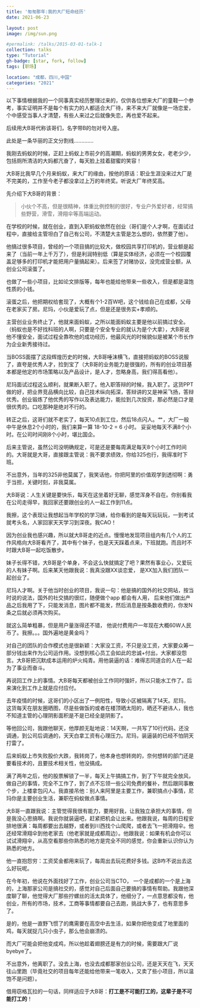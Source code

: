 ```yaml
---
title: '匆匆那年:我的大厂短命经历'
date: 2021-06-23

layout: post
image: /img/sun.png

#permalink: /talks/2015-03-01-talk-1
collection: talks
type: "Tutorial"
gh-badge: [star, fork, follow]
tags: [职场]

location: "成都，四川,中国"
categories: "2021"
---
```

以下事情根据我的一个同事真实经历整理过来的，仅供各位想来大厂的童鞋一个参考，事实证明并不是每个有实力的人都适合大厂待，来不来大厂就像是一场恋爱，个中感受当事人才清楚，有些人来过之后就像失恋，再也爱不起来。

后续用大B哥代称该哥们，名字带B的勿对号入座。

此处是一条华丽的正文分割线.............

我刚去蚂蚁的时候，正赶上蚂蚁上市前夕的高潮期，蚂蚁的男男女女，老老少少，包括厕所清洁的大妈都亢奋了，每天脸上挂着甜蜜的笑容！

大B哥比我早几个月来蚂蚁，来大厂的缘由，按他的原话：职业生涯没来过大厂是不完美的，工作至今老子都没拿过上万的年终奖。听说大厂年终奖高。

先介绍下大B哥的背景：

>小伙个不高，但是很精神，体重比例控制的很好，专业户外爱好者，经常搞些野营，滑雪，滑翔伞等高端运动。


在学校的时候，就在创业，直到入职蚂蚁依然在创业（哥们是个人才啊，在面试过程中，直接给主管坦白了自己有公司，不清楚大主管是怎么想的，依然要了他）。

他搞过很多项目，曾经的一个项目搞的比较大，做校园共享打印机的，营业额是起来了（当前一年上千万了），但是利润特别低（算是实体经济，必须在一个校园覆盖足够多的打印机才能把用户量搞起来）。后来签了对赌协议，没完成营业额，从创业公司滚蛋了。

也做了一些小项目，比如论文排版等，每年也能给他带来一些收入，但是都是温饱性质的小钱。

滚蛋之后，他把期权给套现了，大概有个1-2百W吧，这个钱给自己在成都，父母在老家买了房。尼玛，小伙是爱玩了点，但是还是很务实+孝顺的。

主营创业业务终止了，他就来面蚂蚁，之所以能面蚂蚁主要是他以前搞过安全。（蚂蚁也是不好找科班的人啊，只要是个安全专业的就认为是个大拿），大B哥说他不懂安全，面试过程全靠吹他的成功经历，他最风光的时候貌似是被某个市长作为企业新秀接待过。

当BOSS面摆了这段辉煌历史的时候，大B哥唾沫横飞，直接把蚂蚁的BOSS说服了，直夸是优秀人才，捡到宝了（大B哥的业务能力是很强的，所有的创业项目基本都是他定的市场策略以及产品设计，是人才，忽略身高，我们得高看他）。

尼玛面试过程这么顺利，就果断入职了。他入职答辩的时候，我入职了。这货PPT做的好，把业界竞品横向比较，自己技术纵向拓深，答辩讲的又是神采飞扬，答辩优秀。创业锻炼了他优秀的写作以及表达能力，能拉到几次投资，那必然是口才是很优秀的。口吃那种是绝对不行的。

转正之后，这哥们就不老实了，每天10点到工位，然后18点闪人。艹，大厂一般中午是休息2个小时的，我们来算一算 18-10-2 = 6 小时。 妥妥地每天不满8个小时。在公司时间刚8个小时，堪比国企。

后来主管说，虽然公司没明确规定，可是还是要每周满足每天8个小时工作时间的。大哥就是大哥，直接跟主管说：我不要求绩效，你给325也行，我得准时下班。

不出意外，当年的325非他莫属了，我笑话他，你把阿里的价值观学到透彻啊：勇于当担，关键时刻，非我莫属。

大B哥说：人生关键是要快乐，每天在这坐着好无聊，感觉浑身不自在。你别看我在公司走得早，我回家还要跟创业的人一起工作到11点。

我擦，这个表现让我想起当年学校的学习婊，给你看到的是每天玩玩玩，一到考试就考头名，人家回家天天学习到深夜。我CAO！

因为创业我也感兴趣，所以就大B哥走的近点。慢慢地发现项目组内有几个人的工作风格向大B哥看齐了，其中有个妹子，也是天天踩着点来，下班就跑。而且时不时跟大B哥一起吃饭散步。

妹子长得不错，大B哥是个单身，不会这么快就搞定了吧？果然有事业心，又爱玩的人有妹子啊。后来某天他跟我说：我真没跟XX谈恋爱， 是XX加入我们团队一起创业了。

尼玛人才啊。关于他当时创业的项目，我说一句：他是搞的国外的社交网站，按当时说的说法，国外的社交搞的很烂，随便做个app 都会有人用， 后来他们做出产品之后我用了下，只能发消息，图片都不能发，然后消息是按条数收费的，你发N条之后就必须再次购买。

就这么简单粗暴，但是用户量涨得还不错， 他说付费用户一年现在大概60W人民币了。我擦。。。国外遍地是黄金吗？

对自己的团队的合作模式也是很新颖：大家没工资，不只是没工资，大家要众筹一部分钱出来作为公司运作用。没想到核心员工会如此的忠诚+付出，大家都没怨言。大B哥把沉默成本运用的炉火纯青。用他装逼的话：难得志同道合的人在一起为了事业而奋斗。

再说回工作上的事情。大B哥每天都被创业工作同时强奸，所以只能水工作了。后来演化到工作上就是应付应付。

去年疫情的时候，这哥们的小区出了一例阳性，导致小区被隔离了14天。尼玛，这货每天在朋友圈晒图，尽是些做饭的或者在楼顶晒太阳的，晒还不避讳人，我也不知道主管的心理阴影面积是不是已经全是阴影了。

等他回公司，我跟他聊天，他厚颜无耻地说：14天啊，一共写了10行代码，还没调通，到公司后调通的，天天白拿工资有心理压力。尼玛，装逼装的已经不怕阴天打雷了。

后来蚂蚁上市失败股价大跌，我转岗了，他本身也想转岗的，奈何想转的部门还是要看技术的，且要技术相关性，他没搞成。

满了两年之后，他的股票解锁了一半，每天上午搞搞工作，到了下午就完全放风，做自己的事情，完全不工作了，到了点不忘领一些公司免费的餐补，然后跟同事散个步，上楼拿包闪人。我直接吊他：别人来阿里是主要工作，兼职搞点小事情，尼玛你是主要创业生活，兼职在蚂蚁做点事情。

大B哥一直跟我说：主管觉得我很有能力，要用好我，让我独立承担大的事情，但是我没心思搞啊。我说你就装逼吧，赶紧把机会让出来。他跟我说，每周的日程安排地很满：每周都要出去越野，或者到川西找个山爬爬，或者去飞一把滑翔伞。他还经常滑翔伞到他老家去（他老家就是成都周边）。他跟我说：如果有机会你可以试试滑翔伞，从高空看那些你熟悉的地方是完全不同的感觉，你会重新认识你认为熟悉的地方。

他一直抱怨穷：工资奖金都用来玩了，每周出去玩花费好多钱。这B咋不说出去这么好玩呢。

在今年初，他说在外面找好了工作，创业公司当CTO， 一个是成都的一个是上海的，上海那家公司是搞社交的，感觉对自己后面自己要搞的事情有帮助。我跟他深度聊了聊，他觉得大厂那些拧螺丝的活太具体了，他细分了，一点意思都没有，他创业，所有的市场，技术，工商等事情都要自己去跑，挑战大多了，也有意思多了。

是的，他是一直野飞惯了的鹰需要在高空中去生活，如果你把他变成了地里面的鸡，每天就捉几只小虫子，那么他会崩溃的。

而大厂可能会把他变成鸡，所以他趁着翅膀还是有力的时候，需要跟大厂说byebye了。

不出意外，他离职了。没去上海，也没去成都那家创业公司，还是天天在飞，天天往山里跑（毕竟社交的项目每年还能给他带来一笔收入，又卖了些小项目，所以温饱不是问题）。

借用窃格瓦拉的一句话，同样适应于大B哥：**打工是不可能打工的，这辈子是不可能打工的**！
